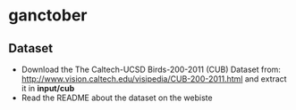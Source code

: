 # ganctober



## Dataset
- Download the The Caltech-UCSD Birds-200-2011 (CUB) Dataset from: http://www.vision.caltech.edu/visipedia/CUB-200-2011.html and extract it in <b>input/cub</b> <br>
- Read the README about the dataset on the webiste